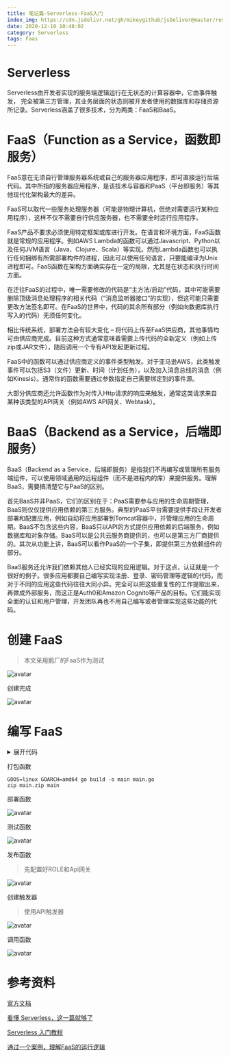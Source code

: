 ```yaml
---
title: 笔记篇-Serverless-FaaS入门
index_img: https://cdn.jsdelivr.net/gh/mikeygithub/jsDeliver@master/resource/img/servlerless-faas-logo.png
date: 2020-12-10 10:48:02
category: Serverless
tags: Faas
---
```


# Serverless

Serverless由开发者实现的服务端逻辑运行在无状态的计算容器中，它由事件触发， 完全被第三方管理，其业务层面的状态则被开发者使用的数据库和存储资源所记录。Serverless涵盖了很多技术，分为两类：FaaS和BaaS。

# FaaS（Function as a Service，函数即服务）

FaaS意在无须自行管理服务器系统或自己的服务器应用程序，即可直接运行后端代码。其中所指的服务器应用程序，是该技术与容器和PaaS（平台即服务）等其他现代化架构最大的差异。

FaaS可以取代一些服务处理服务器（可能是物理计算机，但绝对需要运行某种应用程序），这样不仅不需要自行供应服务器，也不需要全时运行应用程序。

FaaS产品不要求必须使用特定框架或库进行开发。在语言和环境方面，FaaS函数就是常规的应用程序。例如AWS Lambda的函数可以通过Javascript、Python以及任何JVM语言（Java、Clojure、Scala）等实现。然而Lambda函数也可以执行任何捆绑有所需部署构件的进程，因此可以使用任何语言，只要能编译为Unix进程即可。FaaS函数在架构方面确实存在一定的局限，尤其是在状态和执行时间方面。

在迁往FaaS的过程中，唯一需要修改的代码是“主方法/启动”代码，其中可能需要删除顶级消息处理程序的相关代码（“消息监听器接口”的实现），但这可能只需要更改方法签名即可。在FaaS的世界中，代码的其余所有部分（例如向数据库执行写入的代码）无须任何变化。

相比传统系统，部署方法会有较大变化 – 将代码上传至FaaS供应商，其他事情均可由供应商完成。目前这种方式通常意味着需要上传代码的全新定义（例如上传zip或JAR文件），随后调用一个专有API发起更新过程。

FaaS中的函数可以通过供应商定义的事件类型触发。对于亚马逊AWS，此类触发事件可以包括S3（文件）更新、时间（计划任务），以及加入消息总线的消息（例如Kinesis）。通常你的函数需要通过参数指定自己需要绑定到的事件源。

大部分供应商还允许函数作为对传入Http请求的响应来触发，通常这类请求来自某种该类型的API网关（例如AWS API网关、Webtask）。

# BaaS（Backend as a Service，后端即服务）

BaaS（Backend as a Service，后端即服务）是指我们不再编写或管理所有服务端组件，可以使用领域通用的远程组件（而不是进程内的库）来提供服务。理解BaaS，需要搞清楚它与PaaS的区别。

首先BaaS并非PaaS，它们的区别在于：PaaS需要参与应用的生命周期管理，BaaS则仅仅提供应用依赖的第三方服务。典型的PaaS平台需要提供手段让开发者部署和配置应用，例如自动将应用部署到Tomcat容器中，并管理应用的生命周期。BaaS不包含这些内容，BaaS只以API的方式提供应用依赖的后端服务，例如数据库和对象存储。BaaS可以是公共云服务商提供的，也可以是第三方厂商提供的。其次从功能上讲，BaaS可以看作PaaS的一个子集，即提供第三方依赖组件的部分。

BaaS服务还允许我们依赖其他人已经实现的应用逻辑。对于这点，认证就是一个很好的例子。很多应用都要自己编写实现注册、登录、密码管理等逻辑的代码，而对于不同的应用这些代码往往大同小异。完全可以把这些重复性的工作提取出来，再做成外部服务，而这正是Auth0和Amazon Cognito等产品的目标。它们能实现全面的认证和用户管理，开发团队再也不用自己编写或者管理实现这些功能的代码。

# 创建 FaaS

>本文采用鹅厂的FaaS作为测试

![avatar](https://cdn.jsdelivr.net/gh/mikeygithub/jsDeliver@master/resource/img/serverless-create.png)

创建完成

![avatar](https://cdn.jsdelivr.net/gh/mikeygithub/jsDeliver@master/resource/img/serverless-finish-create.png)


# 编写 FaaS
<details>
  <summary><span>展开代码</span></summary>
  <br>

```go
package main

import (
    "context"
    "fmt"
    "github.com/tencentyun/scf-go-lib/cloudfunction"
)

type DefineEvent struct {
    // test event define
    Key1 string `json:"key1"`
    Key2 string `json:"key2"`
}

func hello(ctx context.Context, event DefineEvent) (string, error) {
    fmt.Println("key1:", event.Key1)
    fmt.Println("key2:", event.Key2)
    return fmt.Sprintf("Hello %s!", event.Key1), nil
}

func main() {
    // Make the handler available for Remote Procedure Call by Cloud Function
    cloudfunction.Start(hello)
}
```
</details>

打包函数

```shell
GOOS=linux GOARCH=amd64 go build -o main main.go
zip main.zip main
```

部署函数

![avatar](https://cdn.jsdelivr.net/gh/mikeygithub/jsDeliver@master/resource/img/serverless-deploy.png)


测试函数

![avatar](https://cdn.jsdelivr.net/gh/mikeygithub/jsDeliver@master/resource/img/serverless-test.png)

发布函数

>先配置好ROLE和Api网关

![avatar](https://cdn.jsdelivr.net/gh/mikeygithub/jsDeliver@master/resource/img/serverless-role.png)

创建触发器

>使用API触发器

![avatar](https://cdn.jsdelivr.net/gh/mikeygithub/jsDeliver@master/resource/img/serverless-role.png)

调用函数

![avatar](https://cdn.jsdelivr.net/gh/mikeygithub/jsDeliver@master/resource/img/serverless-test.png)



# 参考资料

[官方文档](https://cloud.tencent.com/document/product/583/9199)

[看懂 Serverless，这一篇就够了](https://blog.csdn.net/cc18868876837/article/details/90672971)

[Serverless 入门教程](https://www.jianshu.com/p/e7eb45a10f96)

[通过一个案例，理解FaaS的运行逻辑](https://blog.csdn.net/li1669852599/article/details/108795172)